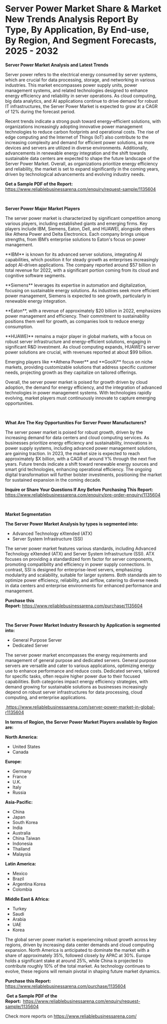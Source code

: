 <p><h1>Server Power Market Share & Market New Trends Analysis Report By Type, By Application, By End-use, By Region, And Segment Forecasts, 2025 - 2032</h1></p><p><strong>Server Power Market Analysis and Latest Trends</strong></p>
<p><p>Server power refers to the electrical energy consumed by server systems, which are crucial for data processing, storage, and networking in various industries. This market encompasses power supply units, power management systems, and related technologies designed to enhance energy efficiency and reliability in server operations. As cloud computing, big data analytics, and AI applications continue to drive demand for robust IT infrastructures, the Server Power Market is expected to grow at a CAGR of 12% during the forecast period.</p><p>Recent trends indicate a strong push toward energy-efficient solutions, with organizations increasingly adopting innovative power management technologies to reduce carbon footprints and operational costs. The rise of edge computing and the Internet of Things (IoT) also contribute to the increasing complexity and demand for efficient power solutions, as more devices and servers are utilized in diverse environments. Additionally, advancements in renewable energy integration and the shift towards sustainable data centers are expected to shape the future landscape of the Server Power Market. Overall, as organizations prioritize energy efficiency and reliability, the market is set to expand significantly in the coming years, driven by technological advancements and evolving industry needs.</p></p>
<p><strong>Get a Sample PDF of the Report:&nbsp;</strong> <a href="https://www.reliablebusinessarena.com/enquiry/request-sample/1135604?utm_campaign=1143&utm_medium=2&utm_source=Github&utm_content=ia&utm_term=15022025&utm_id=server-power">https://www.reliablebusinessarena.com/enquiry/request-sample/1135604</a></p>
<p>&nbsp;</p>
<p><strong>Server Power Major Market Players</strong></p>
<p><p>The server power market is characterized by significant competition among various players, including established giants and emerging firms. Key players include IBM, Siemens, Eaton, Dell, and HUAWEI, alongside others like Athena Power and Delta Electronics. Each company brings unique strengths, from IBM’s enterprise solutions to Eaton's focus on power management.</p><p>**IBM** is known for its advanced server solutions, integrating AI capabilities, which position it for steady growth as enterprises increasingly adopt AI-driven applications. The company reported around $57 billion in total revenue for 2022, with a significant portion coming from its cloud and cognitive software segments.</p><p>**Siemens** leverages its expertise in automation and digitalization, focusing on sustainable energy solutions. As industries seek more efficient power management, Siemens is expected to see growth, particularly in renewable energy integration. </p><p>**Eaton**, with a revenue of approximately $20 billion in 2022, emphasizes power management and efficiency. Their commitment to sustainability positions them well for growth, as companies look to reduce energy consumption.</p><p>**HUAWEI** remains a major player in global markets, with a focus on robust server infrastructure and energy-efficient solutions, engaging in significant R&D investment. As cloud computing expands, HUAWEI's server power solutions are crucial, with revenues reported at about $99 billion.</p><p>Emerging players like **Athena Power** and **GooXi** focus on niche markets, providing customizable solutions that address specific customer needs, projecting growth as they capitalize on tailored offerings.</p><p>Overall, the server power market is poised for growth driven by cloud adoption, the demand for energy efficiency, and the integration of advanced technologies in power management systems. With technologies rapidly evolving, market players must continuously innovate to capture emerging opportunities.</p></p>
<p>&nbsp;</p>
<p><strong>What Are The Key Opportunities For Server Power Manufacturers?</strong></p>
<p><p>The server power market is poised for robust growth, driven by the increasing demand for data centers and cloud computing services. As businesses prioritize energy efficiency and sustainability, innovations in power supply systems, including advanced power management solutions, are gaining traction. In 2023, the market size is expected to reach approximately $X billion, with a CAGR of around Y% through the next five years. Future trends indicate a shift toward renewable energy sources and smart grid technologies, enhancing operational efficiency. The ongoing digital transformation will further bolster investments, positioning the market for sustained expansion in the coming decade.</p></p>
<p><strong>Inquire or Share Your Questions If Any Before Purchasing This Report:</strong> <a href="https://www.reliablebusinessarena.com/enquiry/pre-order-enquiry/1135604?utm_campaign=1143&utm_medium=2&utm_source=Github&utm_content=ia&utm_term=15022025&utm_id=server-power">https://www.reliablebusinessarena.com/enquiry/pre-order-enquiry/1135604</a></p>
<p>&nbsp;</p>
<p><strong>Market Segmentation</strong></p>
<p><strong>The Server Power Market Analysis by types is segmented into:</strong></p>
<p><ul><li>Advanced Technology eXtended (ATX)</li><li>Server System Infrastructure (SSI)</li></ul></p>
<p><p>The server power market features various standards, including Advanced Technology eXtended (ATX) and Server System Infrastructure (SSI). ATX focuses on providing a standardized form factor for server components, promoting compatibility and efficiency in power supply connections. In contrast, SSI is designed for enterprise-level servers, emphasizing modularity and scalability, suitable for larger systems. Both standards aim to optimize power efficiency, reliability, and airflow, catering to diverse needs in data centers and enterprise environments for enhanced performance and management.</p></p>
<p><strong>Purchase this Report:&nbsp;</strong><a href="https://www.reliablebusinessarena.com/purchase/1135604?utm_campaign=1143&utm_medium=2&utm_source=Github&utm_content=ia&utm_term=15022025&utm_id=server-power">https://www.reliablebusinessarena.com/purchase/1135604</a></p>
<p>&nbsp;</p>
<p><strong>The Server Power Market Industry Research by Application is segmented into:</strong></p>
<p><ul><li>General Purpose Server</li><li>Dedicated Server</li></ul></p>
<p><p>The server power market encompasses the energy requirements and management of general purpose and dedicated servers. General purpose servers are versatile and cater to various applications, optimizing energy use to enhance performance and reduce costs. Dedicated servers, tailored for specific tasks, often require higher power due to their focused capabilities. Both categories impact energy efficiency strategies, with demand growing for sustainable solutions as businesses increasingly depend on robust server infrastructures for data processing, cloud computing, and enterprise applications.</p></p>
<p><a href="https://www.reliablebusinessarena.com/server-power-market-in-global-r1135604?utm_campaign=1143&utm_medium=2&utm_source=Github&utm_content=ia&utm_term=15022025&utm_id=server-power">&nbsp;https://www.reliablebusinessarena.com/server-power-market-in-global-r1135604</a></p>
<p><strong>In terms of Region, the Server Power Market Players available by Region are:</strong></p>
<p>
    <p> <strong> North America: </strong>
        <ul>
            <li>United States</li>
            <li>Canada</li>
        </ul>
        </p> 
    <p> <strong> Europe: </strong>
        <ul>
            <li>Germany</li>
            <li>France</li>
            <li>U.K.</li>
            <li>Italy</li>
            <li>Russia</li>
        </ul>
        </p> 
    <p> <strong> Asia-Pacific: </strong>
        <ul>
            <li>China</li>
            <li>Japan</li>
            <li>South Korea</li>
            <li>India</li>
            <li>Australia</li>
            <li>China Taiwan</li>
            <li>Indonesia</li>
            <li>Thailand</li>
            <li>Malaysia</li>
        </ul>
        </p> 
    <p> <strong> Latin America: </strong>
        <ul>
            <li>Mexico</li>
            <li>Brazil</li>
            <li>Argentina Korea</li>
            <li>Colombia</li>
        </ul>
        </p> 
    <p> <strong> Middle East & Africa: </strong>
        <ul>
            <li>Turkey</li>
            <li>Saudi</li>
            <li>Arabia</li>
            <li>UAE</li>
            <li>Korea</li>
        </ul>
    </p>
    </p>
<p><p>The global server power market is experiencing robust growth across key regions, driven by increasing data center demands and cloud computing expansion. North America is anticipated to dominate the market with a share of approximately 35%, followed closely by APAC at 30%. Europe holds a significant stake at around 25%, while China is projected to contribute roughly 10% of the total market. As technology continues to evolve, these regions will remain pivotal in shaping future market dynamics.</p></p>
<p><strong>Purchase this Report: </strong><a href="https://www.reliablebusinessarena.com/purchase/1135604?utm_campaign=1143&utm_medium=2&utm_source=Github&utm_content=ia&utm_term=15022025&utm_id=server-power">https://www.reliablebusinessarena.com/purchase/1135604</a></p>
<p>&nbsp;<strong>Get a Sample PDF of the Report:&nbsp;&nbsp;</strong><a href="https://www.reliablebusinessarena.com/enquiry/request-sample/1135604?utm_campaign=1143&utm_medium=2&utm_source=Github&utm_content=ia&utm_term=15022025&utm_id=server-power">https://www.reliablebusinessarena.com/enquiry/request-sample/1135604</a></p>
<p><strong></strong></p>
<p>Check more reports on <a href="https://www.reliablebusinessarena.com/?utm_campaign=1143&utm_medium=2&utm_source=Github&utm_content=ia&utm_term=15022025&utm_id=server-power">https://www.reliablebusinessarena.com/</a></p>
